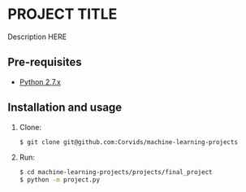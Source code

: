 PROJECT TITLE
=====

Description HERE

Pre-requisites
--------------

* [Python 2.7.x](http://www.python.org/)

Installation and usage
----------------------

1. Clone:

    ```bash
    $ git clone git@github.com:Corvids/machine-learning-projects
    ```

2. Run:

    ```bash
    $ cd machine-learning-projects/projects/final_project
    $ python -m project.py
    ```
